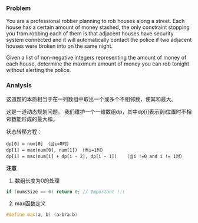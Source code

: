 ### Problem
You are a professional robber planning to rob houses along a street. Each house has a certain amount of money stashed, the only constraint stopping you from robbing each of them is that adjacent houses have security system connected and it will automatically contact the police if two adjacent houses were broken into on the same night.

Given a list of non-negative integers representing the amount of money of each house, determine the maximum amount of money you can rob tonight without alerting the police.

### Analysis
这道题的本质相当于在一列数组中取出一个或多个不相邻数，使其和最大。 

这是一道动态规划问题。 
我们维护一个一维数组dp，其中dp[i]表示到i位置时不相邻数能形成的最大和。 

状态转移方程：
```
dp[0] = num[0] （当i=0时）
dp[1] = max(num[0], num[1]) （当i=1时）
dp[i] = max(num[i] + dp[i - 2], dp[i - 1])   （当i !=0 and i != 1时）
```

**注意**
1. 数组长度为0的处理
``` cpp
if (numsSize == 0) return 0; // Important !!!
```

2. max函数定义
``` cpp
#define max(a, b) (a>b?a:b)
```
